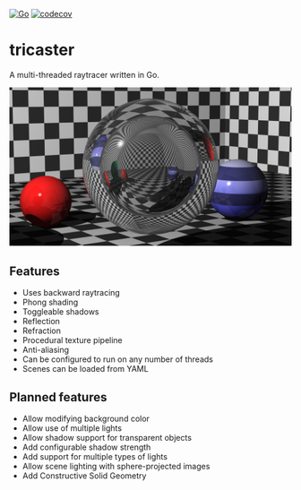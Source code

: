 [![Go](https://github.com/Henelik/tricaster/actions/workflows/go.yml/badge.svg)](https://github.com/Henelik/tricaster/actions/workflows/go.yml)
[![codecov](https://codecov.io/gh/Henelik/tricaster/branch/master/graph/badge.svg)](https://codecov.io/gh/Henelik/tricaster)

# tricaster

A multi-threaded raytracer written in Go.

<img src="/renders/refraction_test.png" alt="reflections" width="1024"/>

## Features

* Uses backward raytracing
* Phong shading
* Toggleable shadows
* Reflection
* Refraction
* Procedural texture pipeline
* Anti-aliasing
* Can be configured to run on any number of threads
* Scenes can be loaded from YAML

## Planned features

* Allow modifying background color
* Allow use of multiple lights
* Allow shadow support for transparent objects
* Add configurable shadow strength
* Add support for multiple types of lights
* Allow scene lighting with sphere-projected images
* Add Constructive Solid Geometry
